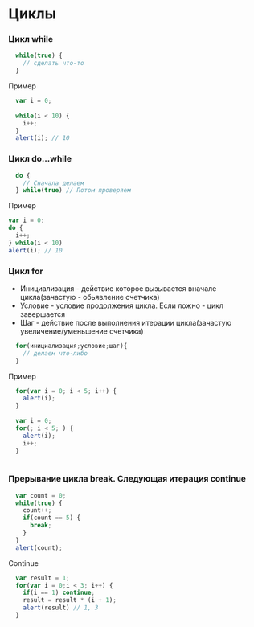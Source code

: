 # Циклы

### Цикл while
```javascript
  while(true) {
    // сделать что-то
  }
```
Пример
```javascript
  var i = 0;
  
  while(i < 10) {
    i++;
  }
  alert(i); // 10
```

### Цикл do...while

```javascript
  do {
    // Сначала делаем
  } while(true) // Потом проверяем
```
Пример
  ```javascript
  var i = 0;
  do {
    i++;
  } while(i < 10) 
  alert(i); // 10
```

### Цикл for
* Инициализация - действие которое вызывается вначале цикла(зачастую - обьявление счетчика)
* Условие - условие продолжения цикла. Если ложно - цикл завершается 
* Шаг  - действие после выполнения итерации цикла(зачастую увеличение/уменьшение счетчика)
```javascript
  for(инициализация;условие;шаг){
    // делаем что-либо
  }
```
Пример 
```javascript
  for(var i = 0; i < 5; i++) {
    alert(i);
  }
  
  var i = 0;
  for(; i < 5; ) {
    alert(i);
    i++;
  }
 
```
### Прерывание цикла break. Следующая итерация continue
```javascript
  var count = 0;
  while(true) {
    count++;
    if(count == 5) {
      break;
    }
  }
  alert(count);
```
Continue
```javascript
  var result = 1;
  for(var i = 0;i < 3; i++) {
    if(i == 1) continue;
    result = result * (i + 1);
    alert(result) // 1, 3
  }
```
